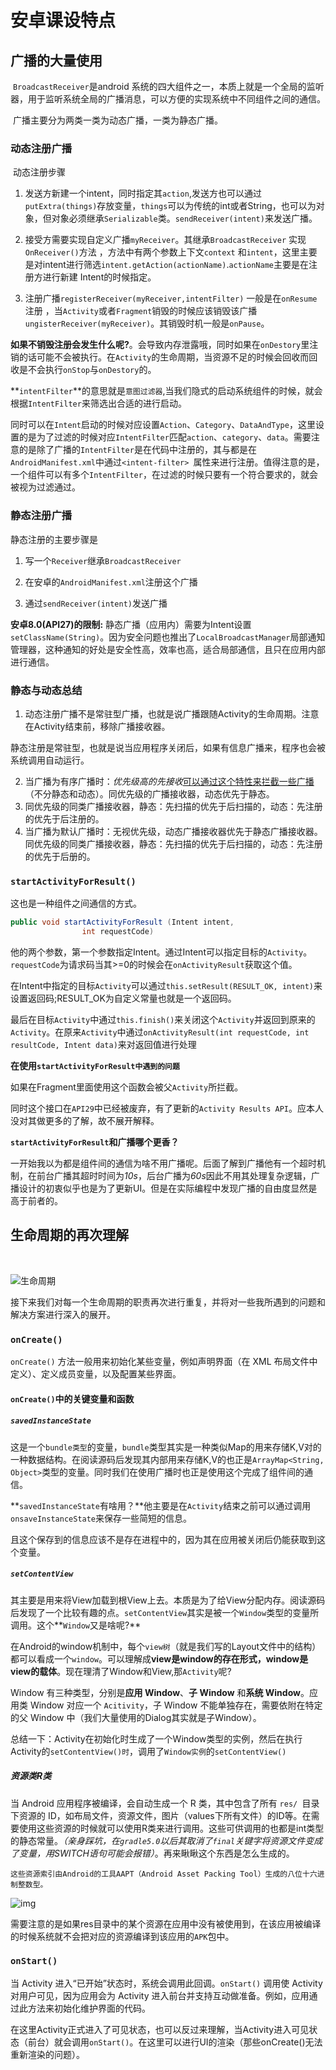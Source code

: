 # 安卓课设特点

## 广播的大量使用

​		`BroadcastReceiver`是android 系统的四大组件之一，本质上就是一个全局的监听器，用于监听系统全局的广播消息，可以方便的实现系统中不同组件之间的通信。

​		广播主要分为两类一类为动态广播，一类为静态广播。

### 动态注册广播

​		动态注册步骤

1.  发送方新建一个intent，同时指定其`action`,发送方也可以通过`putExtra(things)`存放变量，`things`可以为传统的int或者String，也可以为对象，但对象必须继承`Serializable`类。`sendReceiver(intent)`来发送广播。

2.  接受方需要实现自定义广播`myReceiver`。其继承`BroadcastReceiver` 实现`OnReceiver()`方法 ，方法中有两个参数上下文`context` 和`intent`，这里主要是对intent进行筛选`intent.getAction(actionName)`.`actionName`主要是在注册方进行新建 Intent的时候指定。

3.  注册广播`registerReceiver(myReceiver,intentFilter)` 一般是在`onResume`注册 ，当`Activity`或者`Fragment`销毁的时候应该销毁该广播`ungisterReceiver(myReceiver)`。其销毁时机一般是`onPause`。

   

   **如果不销毁注册会发生什么呢?**。会导致内存泄露哦，同时如果在`onDestory`里注销的话可能不会被执行。在`Activity`的生命周期，当资源不足的时候会回收而回收是不会执行`onStop`与`onDestory`的。

     

   **`intentFilter`**的意思就是`意图过滤器`,当我们隐式的启动系统组件的时候，就会根据`IntentFilter`来筛选出合适的进行启动。

   同时可以在`Intent`启动的时候对应设置`Action`、`Category`、`DataAndType`，这里设置的是为了过滤的时候对应`IntentFilter`匹配`action`、`category`、`data`。需要注意的是除了广播的`IntentFilter`是在代码中注册的，其与都是在`AndroidManifest.xml`中通过`<intent-filter> `属性来进行注册。值得注意的是，一个组件可以有多个`IntentFilter`，在过滤的时候只要有一个符合要求的，就会被视为过滤通过。

   ### 静态注册广播

   静态注册的主要步骤是

   1. 写一个`Receiver`继承`BroadcastReceiver`

   2. 在安卓的`AndroidManifest.xml`注册这个广播

   3. 通过`sendReceiver(intent)`发送广播

      

   **安卓8.0(API27)的限制:** 静态广播（应用内）需要为Intent设置`setClassName(String)`。因为安全问题也推出了`LocalBroadcastManager`局部通知管理器，这种通知的好处是安全性高，效率也高，适合局部通信，且只在应用内部进行通信。

   

   ### 静态与动态总结

   1.  动态注册广播不是常驻型广播，也就是说广播跟随Activity的生命周期。注意在Activity结束前，移除广播接收器。

   静态注册是常驻型，也就是说当应用程序关闭后，如果有信息广播来，程序也会被系统调用自动运行。

   2.  当广播为有序广播时：*优先级高的先接收*<u>可以通过这个特性来拦截一些广播</u>（不分静态和动态）。同优先级的广播接收器，动态优先于静态。
   3.  同优先级的同类广播接收器，静态：先扫描的优先于后扫描的，动态：先注册的优先于后注册的。
   4.  当广播为默认广播时：无视优先级，动态广播接收器优先于静态广播接收器。同优先级的同类广播接收器，静态：先扫描的优先于后扫描的，动态：先注册的优先于后册的。

   

   ### `startActivityForResult()`

   这也是一种组件之间通信的方式。

   ```java
   public void startActivityForResult (Intent intent, 
                   int requestCode)
   ```

   他的两个参数，第一个参数指定Intent。通过Intent可以指定目标的`Activity`。`requestCode`为请求码当其>=0的时候会在`onActivityResult`获取这个值。

   在Intent中指定的目标`Activity`可以通过`this.setResult(RESULT_OK, intent)`来设置返回码;RESULT_OK为自定义常量也就是一个返回码。

   最后在目标`Activity`中通过`this.finish()`来关闭这个`Activity`并返回到原来的`Activity`。在原来`Activity`中通过`onActivityResult(int requestCode, int resultCode, Intent data)`来对返回值进行处理

   **在使用`startActivityForResult中遇到的问题`**

   ​	如果在Fragment里面使用这个函数会被父`Activity`所拦截。

   同时这个接口在`API29`中已经被废弃，有了更新的`Activity Results API`。应本人没对其做更多的了解，故不展开解释。

   **`startActivityForResult`和广播哪个更香？**

   ​	一开始我以为都是组件间的通信为啥不用广播呢。后面了解到广播他有一个超时机制，在前台广播其超时时间为*10s*，后台广播为*60s*因此不用其处理复杂逻辑，广播设计的初衷似乎也是为了更新UI。但是在实际编程中发现广播的自由度显然是高于前者的。

   

   

## 生命周期的再次理解

​    

![生命周期](https://developer.android.google.cn/guide/components/images/activity_lifecycle.png?hl=zh-cn)

接下来我们对每一个生命周期的职责再次进行重复，并将对一些我所遇到的问题和解决方案进行深入的展开。

### `onCreate()`

`onCreate()` 方法一般用来初始化某些变量，例如声明界面（在 XML 布局文件中定义）、定义成员变量，以及配置某些界面。

#### `onCreate()`中的关键变量和函数

##### `savedInstanceState`

这是一个`bundle类型`的变量，`bundle`类型其实是一种类似Map的用来存储K,V对的一种数据结构。在阅读源码后发现其内部用来存储K,V的也正是`ArrayMap<String, Object>`类型的变量。同时我们在使用广播时也正是使用这个完成了组件间的通信。



**`savedInstanceState`有啥用？**他主要是在`Activity`结束之前可以通过调用`onsaveInstanceState`来保存一些简短的信息。

且这个保存到的信息应该不是存在进程中的，因为其在应用被关闭后仍能获取到这个变量。

##### `setContentView`

其主要是用来将View加载到根View上去。本质是为了给View分配内存。阅读源码后发现了一个比较有趣的点。`setContentView`其实是被一个`Window`类型的变量所调用。这个**`Window`又是啥呢?**



在Android的window机制中，每个`view树`（就是我们写的Layout文件中的结构）都可以看成一个`window`。可以理解成**view是window的存在形式，window是view的载体**。现在理清了Window和View,那`Activity`呢?

Window 有三种类型，分别是**应用 Window**、**子 Window** 和**系统 Window**。应用类 Window 对应一个 `Acitivity`，子 Window 不能单独存在，需要依附在特定的父 Window 中（我们大量使用的Dialog其实就是子Window）。

总结一下：Activity在初始化时生成了一个Window类型的实例，然后在执行Activity的`setContentView()时`，调用了`Window实例`的`setContentView()`



#####  资源类R类

当 Android 应用程序被编译，会自动生成一个 R 类，其中包含了所有 `res/ `目录下资源的 ID，如布局文件，资源文件，图片（values下所有文件）的ID等。在需要使用这些资源的时候就可以使用R类来进行调用。这些可供调用的也都是int类型的静态常量。*（亲身踩坑，在`gradle5.0`以后其取消了`final`关键字将资源文件变成了变量，用SWITCH语句可能会报错）*。再来瞅瞅这个东西是怎么生成的。

`这些资源索引由Android的工具AAPT（Android Asset Packing Tool）生成的八位十六进制整数型。`

![img](https://img-blog.csdnimg.cn/20190807144733138.jpg?x-oss-process=image/watermark,type_ZmFuZ3poZW5naGVpdGk,shadow_10,text_aHR0cHM6Ly9ibG9nLmNzZG4ubmV0L3FxXzM1OTg4Mjc0,size_16,color_FFFFFF,t_70)

需要注意的是如果res目录中的某个资源在应用中没有被使用到，在该应用被编译的时候系统就不会把对应的资源编译到该应用的`APK`包中。



### `onStart()`

当 Activity 进入“已开始”状态时，系统会调用此回调。`onStart()` 调用使 Activity 对用户可见，因为应用会为 Activity 进入前台并支持互动做准备。例如，应用通过此方法来初始化维护界面的代码。

在这里Activity正式进入了可见状态，也可以反过来理解，当Activity进入可见状态（前台）就会调用`onStart()`。在这里可以进行UI的渲染（那些onCreate()无法重新渲染的问题）。

